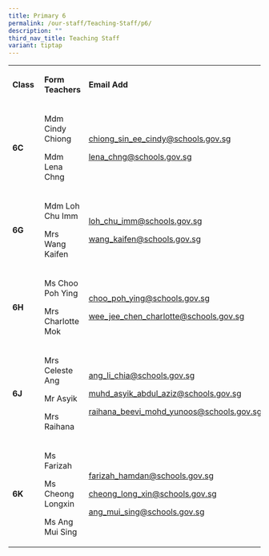 ```yaml
---
title: Primary 6
permalink: /our-staff/Teaching-Staff/p6/
description: ""
third_nav_title: Teaching Staff
variant: tiptap
---
```

<p></p>
<table style="minWidth: 75px">
<colgroup>
<col>
<col>
<col>
</colgroup>
<tbody>
<tr>
<td rowspan="1" colspan="1">
<p><strong>Class&nbsp;</strong>
</p>
</td>
<td rowspan="1" colspan="1">
<p><strong>Form Teachers</strong>
</p>
</td>
<td rowspan="1" colspan="1">
<p><strong>Email Add</strong>
</p>
</td>
</tr>
<tr>
<td rowspan="1" colspan="1">
<p><strong>6C&nbsp;</strong>
</p>
</td>
<td rowspan="1" colspan="1">
<p>Mdm Cindy Chiong&nbsp;</p>
<p>Mdm Lena Chng</p>
<p></p>
</td>
<td rowspan="1" colspan="1">
<p><a href="mailto:chiong_sin_ee_cindy@schools.gov.sg" rel="noopener noreferrer nofollow" target="_blank"><u>chiong_sin_ee_cindy@schools.gov.sg</u></a>
</p>
<p><a href="mailto:chiong_sin_ee_cindy@schools.gov.sg" rel="noopener noreferrer nofollow" target="_blank"><u>lena_chng@schools.gov.sg</u></a>
</p>
<p></p>
</td>
</tr>
<tr>
<td rowspan="1" colspan="1">
<p><strong>6G&nbsp;</strong>
</p>
</td>
<td rowspan="1" colspan="1">
<p>Mdm Loh Chu Imm&nbsp;</p>
<p>Mrs Wang Kaifen</p>
<p></p>
</td>
<td rowspan="1" colspan="1">
<p><a href="mailto:chiong_sin_ee_cindy@schools.gov.sg" rel="noopener noreferrer nofollow" target="_blank"><u>loh_chu_imm@schools.gov.sg</u></a>
</p>
<p><a href="mailto:chiong_sin_ee_cindy@schools.gov.sg" rel="noopener noreferrer nofollow" target="_blank"><u>wang_kaifen@schools.gov.sg</u></a>
</p>
<p></p>
</td>
</tr>
<tr>
<td rowspan="1" colspan="1">
<p><strong>6H&nbsp;</strong>
</p>
</td>
<td rowspan="1" colspan="1">
<p>Ms Choo Poh Ying</p>
<p>Mrs Charlotte Mok</p>
<p></p>
</td>
<td rowspan="1" colspan="1">
<p><a href="mailto:chiong_sin_ee_cindy@schools.gov.sg" rel="noopener noreferrer nofollow" target="_blank"><u>choo_poh_ying@schools.gov.sg</u></a>
</p>
<p><a href="mailto:chiong_sin_ee_cindy@schools.gov.sg" rel="noopener noreferrer nofollow" target="_blank"><u>wee_jee_chen_charlotte@schools.gov.sg</u></a>
</p>
<p></p>
</td>
</tr>
<tr>
<td rowspan="1" colspan="1">
<p><strong>6J&nbsp;</strong>
</p>
</td>
<td rowspan="1" colspan="1">
<p>Mrs Celeste Ang&nbsp;</p>
<p>Mr Asyik</p>
<p>Mrs Raihana</p>
<p></p>
</td>
<td rowspan="1" colspan="1">
<p><a href="mailto:chiong_sin_ee_cindy@schools.gov.sg" rel="noopener noreferrer nofollow" target="_blank"><u>ang_li_chia@schools.gov.sg</u></a>
</p>
<p><a href="mailto:chiong_sin_ee_cindy@schools.gov.sg" rel="noopener noreferrer nofollow" target="_blank"><u>muhd_asyik_abdul_aziz@schools.gov.sg</u></a>
</p>
<p><a href="mailto:chiong_sin_ee_cindy@schools.gov.sg" rel="noopener noreferrer nofollow" target="_blank"><u>raihana_beevi_mohd_yunoos@schools.gov.sg</u></a>
</p>
<p></p>
</td>
</tr>
<tr>
<td rowspan="1" colspan="1">
<p><strong>6K&nbsp;</strong>
</p>
</td>
<td rowspan="1" colspan="1">
<p>Ms Farizah&nbsp;</p>
<p>Ms Cheong Longxin</p>
<p>Ms Ang Mui Sing</p>
<p></p>
</td>
<td rowspan="1" colspan="1">
<p><a href="mailto:chiong_sin_ee_cindy@schools.gov.sg" rel="noopener noreferrer nofollow" target="_blank"><u>farizah_hamdan@schools.gov.sg</u></a>
</p>
<p><a href="mailto:chiong_sin_ee_cindy@schools.gov.sg" rel="noopener noreferrer nofollow" target="_blank"><u>cheong_long_xin@schools.gov.sg</u></a>
</p>
<p><a href="mailto:chiong_sin_ee_cindy@schools.gov.sg" rel="noopener noreferrer nofollow" target="_blank"><u>ang_mui_sing@schools.gov.sg</u></a>
</p>
<p></p>
</td>
</tr>
</tbody>
</table>
<p>
<br>
</p>